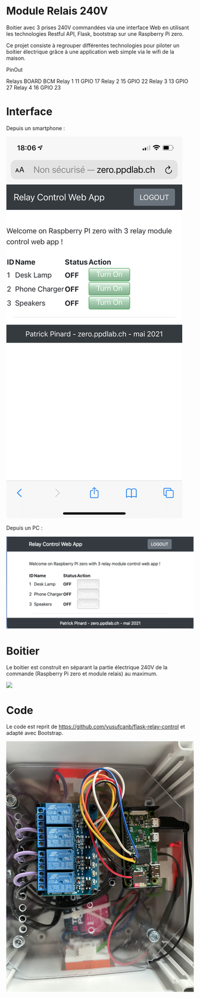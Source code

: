 # Module Relais 240V
Boitier avec 3 prises 240V commandées via une interface Web en utilisant les technologies Restful API, Flask, bootstrap sur une Raspberry Pi zero.

Ce projet consiste à regrouper différentes technologies pour piloter un boitier électrique grâce à une application web simple via le wifi de la maison.

PinOut

Relays	  BOARD	  BCM
Relay 1	  11	    GPIO 17
Relay 2	  15	    GPIO 22
Relay 3	  13	    GPIO 27
Relay 4	  16	    GPIO 23

# Interface

Depuis un smartphone :

![](images/RelayControlApp.png)

Depuis un PC :

![](images/RelayControlAppPC.png)

# Boitier
Le boitier est construit en séparant la partie électrique 240V de la commande (Raspberry Pi zero et module relais) au maximum.

![](images/MonsterBorgV1.png)


# Code
Le code est reprit de https://github.com/yusufcanb/flask-relay-control et adapté avec Bootstrap.

![](images/relaymodule.jpg)

